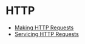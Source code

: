 # HTTP

 - [Making HTTP Requests](cookbook-http-client.md)
 - [Servicing HTTP Requests](cookbook-http-server.md)
